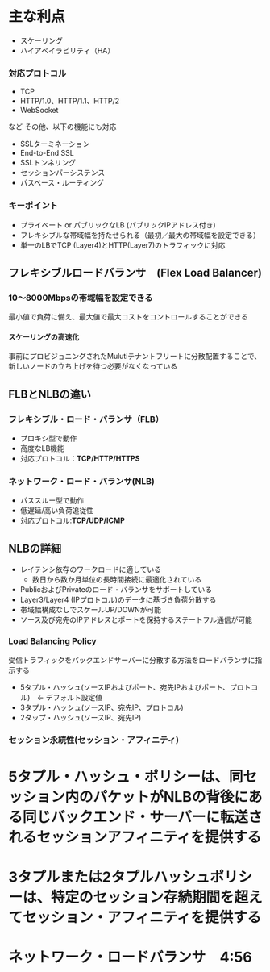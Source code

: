 # 主な利点

- スケーリング
- ハイアベイラビリティ（HA）

### 対応プロトコル

- TCP
- HTTP/1.0、HTTP/1.1、HTTP/2
- WebSocket

など
その他、以下の機能にも対応

- SSLターミネーション
- End-to-End SSL
- SSLトンネリング
- セッションパーシステンス
- パスベース・ルーティング


### キーポイント

- プライベート or パブリックなLB (パブリックIPアドレス付き)
- フレキシブルな帯域幅を持たせられる（最初／最大の帯域幅を設定できる）
- 単一のLBでTCP (Layer4)とHTTP(Layer7)のトラフィックに対応


## フレキシブルロードバランサ　(Flex Load Balancer)

### 10～8000Mbpsの帯域幅を設定できる

最小値で負荷に備え、最大値で最大コストをコントロールすることができる

#### スケーリングの高速化
事前にプロビジョニングされたMulutiテナントフリートに分散配置することで、新しいノードの立ち上げを待つ必要がなくなっている




## FLBとNLBの違い

### フレキシブル・ロード・バランサ（FLB）

-  プロキシ型で動作
-  高度なLB機能
-  対応プロトコル：**TCP/HTTP/HTTPS**

### ネットワーク・ロード・バランサ(NLB)

- パススルー型で動作
- 低遅延/高い負荷追従性
- 対応プロトコル:**TCP/UDP/ICMP**


## NLBの詳細

- レイテンシ依存のワークロードに適している
  - 数日から数か月単位の長時間接続に最適化されている
- PublicおよびPrivateのロード・バランサをサポートしている
- Layer3/Layer4 (IPプロトコル)のデータに基づき負荷分散する
- 帯域幅構成なしでスケールUP/DOWNが可能
- ソース及び宛先のIPアドレスとポートを保持するステートフル通信が可能

### Load Balancing Policy
受信トラフィックをバックエンドサーバーに分散する方法をロードバランサに指示する

- 5タプル・ハッシュ(ソースIPおよびポート、宛先IPおよびポート、プロトコル)　<- デフォルト設定値
- 3タプル・ハッシュ(ソースIP、宛先IP、プロトコル)
- 2タップ・ハッシュ(ソースIP、宛先IP)

### セッション永続性(セッション・アフィニティ)

# 5タプル・ハッシュ・ポリシーは、同セッション内のパケットがNLBの背後にある同じバックエンド・サーバーに転送されるセッションアフィニティを提供する
# 3タプルまたは2タプルハッシュポリシーは、特定のセッション存続期間を超えてセッション・アフィニティを提供する


# ネットワーク・ロードバランサ　4:56








